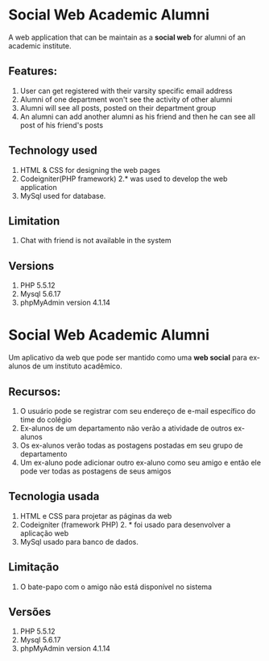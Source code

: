 # Social Web Academic Alumni
A web application that can be maintain as a **social web** for alumni of an academic institute.

## Features: 
1. User can get registered with their varsity specific email address
2. Alumni of one department won't see the activity of other alumni
3. Alumni will see all posts, posted on their department group
4. An alumni can add another alumni as his friend and then he can see all post of his friend's posts

## Technology used
1. HTML & CSS for designing the web pages
2. Codeigniter(PHP framework) 2.* was used to develop the web application
3. MySql used for database. 

## Limitation
1. Chat with friend is not available in the system

## Versions
1. PHP 5.5.12
2. Mysql 5.6.17
3. phpMyAdmin version 4.1.14


# Social Web Academic Alumni
Um aplicativo da web que pode ser mantido como uma **web social** para ex-alunos de um instituto acadêmico.

## Recursos:
1. O usuário pode se registrar com seu endereço de e-mail específico do time do colégio
2. Ex-alunos de um departamento não verão a atividade de outros ex-alunos
3. Os ex-alunos verão todas as postagens postadas em seu grupo de departamento
4. Um ex-aluno pode adicionar outro ex-aluno como seu amigo e então ele pode ver todas as postagens de seus amigos

## Tecnologia usada
1. HTML e CSS para projetar as páginas da web
2. Codeigniter (framework PHP) 2. * foi usado para desenvolver a aplicação web
3. MySql usado para banco de dados.

## Limitação
1. O bate-papo com o amigo não está disponível no sistema

## Versões
1. PHP 5.5.12
2. Mysql 5.6.17
3. phpMyAdmin version 4.1.14
